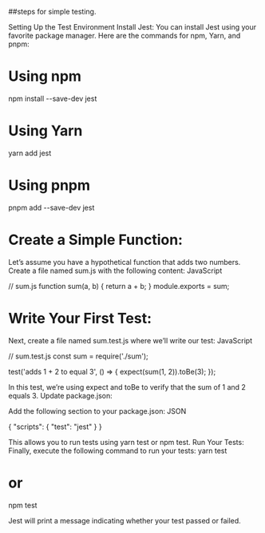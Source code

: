 ##steps for simple testing.

Setting Up the Test Environment
Install Jest:
You can install Jest using your favorite package manager. Here are the commands for npm, Yarn, and pnpm:
# Using npm
npm install --save-dev jest

# Using Yarn
yarn add jest

# Using pnpm
pnpm add --save-dev jest

# Create a Simple Function:
Let’s assume you have a hypothetical function that adds two numbers. Create a file named sum.js with the following content:
JavaScript

// sum.js
function sum(a, b) {
  return a + b;
}
module.exports = sum;


# Write Your First Test:
Next, create a file named sum.test.js where we’ll write our test:
JavaScript

// sum.test.js
const sum = require('./sum');

test('adds 1 + 2 to equal 3', () => {
  expect(sum(1, 2)).toBe(3);
});


In this test, we’re using expect and toBe to verify that the sum of 1 and 2 equals 3.
Update package.json:

Add the following section to your package.json:
JSON

{
  "scripts": {
    "test": "jest"
  }
}

This allows you to run tests using yarn test or npm test.
Run Your Tests:
Finally, execute the following command to run your tests:
yarn test
# or
npm test

Jest will print a message indicating whether your test passed or failed.